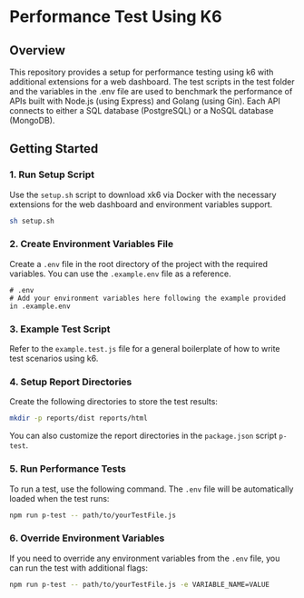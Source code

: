 # Performance Test Using K6

## Overview
This repository provides a setup for performance testing using k6 with additional extensions for a web dashboard. The test scripts in the test folder and the variables in the .env file are used to benchmark the performance of APIs built with Node.js (using Express) and Golang (using Gin). Each API connects to either a SQL database (PostgreSQL) or a NoSQL database (MongoDB).

## Getting Started

### 1. Run Setup Script
Use the `setup.sh` script to download xk6 via Docker with the necessary extensions for the web dashboard and environment variables support.

```bash
sh setup.sh
```

### 2. Create Environment Variables File
Create a `.env` file in the root directory of the project with the required variables. You can use the `.example.env` file as a reference.

```plaintext
# .env
# Add your environment variables here following the example provided in .example.env
```

### 3. Example Test Script
Refer to the `example.test.js` file for a general boilerplate of how to write test scenarios using k6.

### 4. Setup Report Directories
Create the following directories to store the test results:

```bash
mkdir -p reports/dist reports/html
```

You can also customize the report directories in the `package.json` script `p-test`.

### 5. Run Performance Tests
To run a test, use the following command. The `.env` file will be automatically loaded when the test runs:

```bash
npm run p-test -- path/to/yourTestFile.js
```

### 6. Override Environment Variables
If you need to override any environment variables from the `.env` file, you can run the test with additional flags:

```bash
npm run p-test -- path/to/yourTestFile.js -e VARIABLE_NAME=VALUE
```
